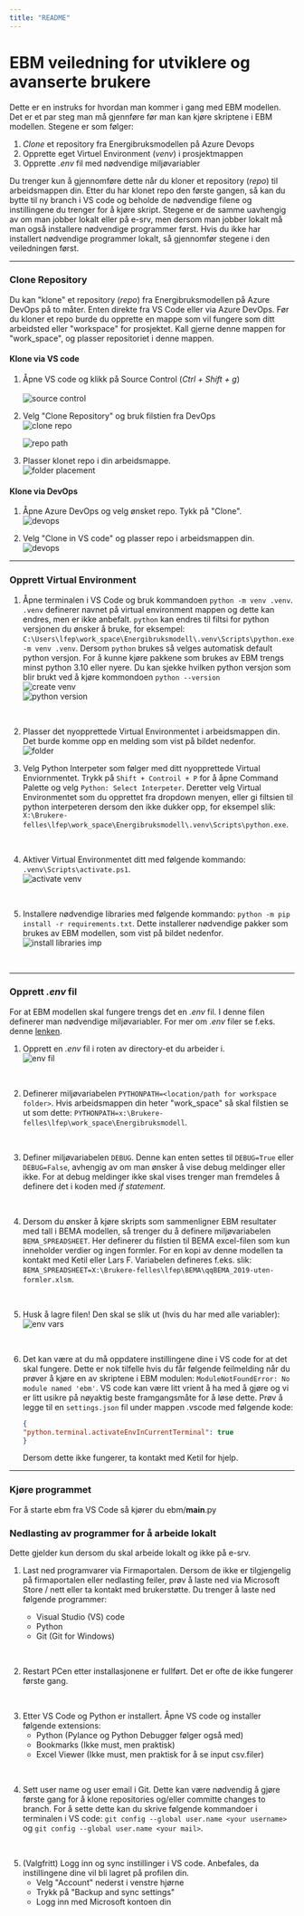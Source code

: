 ```yaml
---
title: "README"
---
```


# EBM veiledning for utviklere og avanserte brukere

Dette er en instruks for hvordan man kommer i gang med EBM modellen. Det er et par steg man må gjennføre før man kan kjøre skriptene i EBM modellen. Stegene er som følger:

1. *Clone* et repository fra Energibruksmodellen på Azure Devops 
2. Opprette eget Virtuel Environment (*venv*) i prosjektmappen
3. Opprette *.env* fil med nødvendige miljøvariabler

Du trenger kun å gjennomføre dette når du kloner et repository (*repo*) til arbeidsmappen din. Etter du har klonet repo den første gangen, så kan du bytte til ny branch i VS code og beholde de nødvendige filene og instillingene du trenger for å kjøre skript. Stegene er de samme uavhengig av om man jobber lokalt eller på e-srv, men dersom man jobber lokalt må man også installere nødvendige programmer først. Hvis du ikke har installert nødvendige programmer lokalt, så gjennomfør stegene i den veiledningen først.

---

### Clone Repository

Du kan "klone" et repository (*repo*) fra Energibruksmodellen på Azure DevOps på to måter. Enten direkte fra VS Code eller via Azure DevOps. Før du kloner et repo burde du opprette en mappe som vil fungere som ditt arbeidsted eller "workspace" for prosjektet. Kall gjerne denne mappen for "work_space", og plasser repositoriet i denne mappen. 

#### Klone via VS code

1. Åpne VS code og klikk på Source Control (*Ctrl + Shift + g*) <br>  
    ![source control](images\source_control.png) 
    <br>
    
2. Velg "Clone Repository" og bruk filstien fra DevOps <br>
    ![clone repo](images\clone_repo.png)
    <br>
 
    ![repo path](images\repo_filsti.png)
    <br>
3. Plasser klonet repo i din arbeidsmappe.<br>
    ![folder placement](images\folder_placement.png)
    <br>

#### Klone via DevOps

1. Åpne Azure DevOps og velg ønsket repo. Tykk på "Clone".<br>
    ![devops](images\devops1.png)
    <br>

2. Velg "Clone in VS code" og plasser repo i arbeidsmappen din.<br> 
    ![devops](images\devops2.png)
    <br>

---

### Opprett Virtual Environment

1. Åpne terminalen i VS Code og bruk kommandoen ``python -m venv .venv``. ``.venv`` definerer navnet på virtual environment mappen og dette kan endres, men er ikke anbefalt. ``python`` kan endres til filtsi for python versjonen du ønsker å bruke, for eksempel: ``C:\Users\lfep\work_space\Energibruksmodell\.venv\Scripts\python.exe -m venv .venv``. Dersom ``python`` brukes så velges automatisk default python versjon. For å kunne kjøre pakkene som brukes av EBM trengs minst python 3.10 eller nyere. Du kan sjekke hvilken python versjon som blir brukt ved å kjøre kommondoen ``python --version``<br> 
![create venv](images\create_venv.png) <br>
![python version](images\python_version.png)
<br>

2. Plasser det nyopprettede Virtual Environmentet i arbeidsmappen din. Det burde komme opp en melding som vist på bildet nedenfor. <br>
    ![folder](images\venv_folder.png)
    <br>

3. Velg Python Interpeter som følger med ditt nyopprettede Virtual Enviornmentet. Trykk på ``Shift + Controil + P`` for å åpne Command Palette og velg ``Python: Select Interpeter``. Deretter velg Virtual Environmentet som du opprettet fra dropdown menyen, eller gi filtsien til python interpeteren dersom den ikke dukker opp, for eksempel slik: ``X:\Brukere-felles\lfep\work_space\Energibruksmodell\.venv\Scripts\python.exe``.
<br>

4. Aktiver Virtual Environmentet ditt med følgende kommando: ``.venv\Scripts\activate.ps1``.<br>
![activate venv](images\activate_venv.png)
<br>

5. Installere nødvendige libraries med følgende kommando: ``python -m pip install -r requirements.txt``. Dette installerer nødvendige pakker som brukes av EBM modellen, som vist på bildet nedenfor.<br>
![install libraries](images\install_libraries.png) imp
<br>

---

### Opprett *.env* fil

For at EBM modellen skal fungere trengs det en *.env* fil. I denne filen definerer man nødvendige miljøvariabler. For mer om *.env* filer se f.eks. denne [lenken](https://www.geeksforgeeks.org/how-to-create-and-use-env-files-in-python/). 

1. Opprett en *.env* fil i roten av directory-et du arbeider i.<br>
![env fil](images\env_file.png)
<br>

2. Definerer miljøvariabelen ``PYTHONPATH=<location/path for workspace folder>``. Hvis arbeidsmappen din heter "work_space" så skal filstien se ut som dette: ``PYTHONPATH=x:\Brukere-felles\lfep\work_space\Energibruksmodell``. 
<br>

3. Definer miljøvariabelen ``DEBUG``. Denne kan enten settes til ``DEBUG=True`` eller ``DEBUG=False``, avhengig av om man ønsker å vise debug meldinger eller ikke. For at debug meldinger ikke skal vises trenger man fremdeles å definere det i koden med *if statement*. 
<br>

4. Dersom du ønsker å kjøre skripts som sammenligner EBM resultater med tall i BEMA modellen, så trenger du å definere miljøvariabelen ``BEMA_SPREADSHEET``. Her definerer du filstien til BEMA excel-filen som kun inneholder verdier og ingen formler. For en kopi av denne modellen ta kontakt med Ketil eller Lars F. Variabelen defineres f.eks. slik: ``BEMA_SPREADSHEET=X:\Brukere-felles\lfep\BEMA\qqBEMA_2019-uten-formler.xlsm``.
<br>

5. Husk å lagre filen! Den skal se slik ut (hvis du har med alle variabler):<br>
![env vars](images\env_variables.png)
<br>

6. Det kan være at du må oppdatere instillingene dine i VS code for at det skal fungere. Dette er nok tilfelle hvis du får følgende feilmelding når du prøver å kjøre en av skriptene i EBM modulen: ``ModuleNotFoundError: No module named 'ebm'``. VS code kan være litt vrient å ha med å gjøre og vi er litt usikre på nøyaktig beste framgangsmåte for å løse dette. Prøv å legge til en ``settings.json`` fil under mappen .vscode med følgende kode: 

     ```json   
    {
    "python.terminal.activateEnvInCurrentTerminal": true
    }
    ```
    Dersom dette ikke fungerer, ta kontakt med Ketil for hjelp.  

---

### Kjøre programmet

For å starte ebm fra VS Code så kjører du ebm/__main__.py

### Nedlasting av programmer for å arbeide lokalt

Dette gjelder kun dersom du skal arbeide lokalt og ikke på e-srv. 

1. Last ned programvarer via Firmaportalen. Dersom de ikke er tilgjengelig på firmaportalen eller nedlasting feiler, prøv å laste ned via Microsoft Store / nett eller ta kontakt med brukerstøtte. Du trenger å laste ned følgende programmer:

    - Visual Studio (VS) code
    - Python
    - Git (Git for Windows)
<br>

2. Restart PCen etter installasjonene er fullført. Det er ofte de ikke fungerer første gang.
<br>

3. Etter VS Code og Python er installert. Åpne VS code og installer følgende extensions:
    - Python (Pylance og Python Debugger følger også med) 
    - Bookmarks (Ikke must, men praktisk)
    - Excel Viewer (Ikke must, men praktisk for å se input csv.filer)
<br>

4. Sett user name og user email i Git. Dette kan være nødvendig å gjøre første gang for å klone repositories og/eller committe changes to branch. For å sette dette kan du skrive følgende kommandoer i terminalen i VS code: ``git config --global user.name <your username>`` og ``git config --global user.name <your mail>``. 
<br>

5. (Valgfritt) Logg inn og sync instillinger i VS code. Anbefales, da instillingene dine vil bli lagret på profilen din. 
    - Velg "Account" nederst i venstre hjørne
    - Trykk på "Backup and sync settings"
    - Logg inn med Microsoft kontoen din
